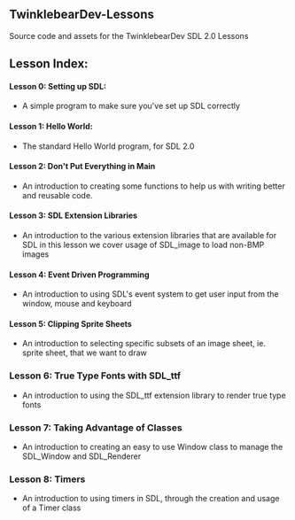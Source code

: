## TwinklebearDev-Lessons
Source code and assets for the TwinklebearDev SDL 2.0 Lessons

## Lesson Index:
#### Lesson 0: Setting up SDL: 
- A simple program to make sure you've set up SDL correctly

#### Lesson 1: Hello World: 
- The standard Hello World program, for SDL 2.0

#### Lesson 2: Don't Put Everything in Main
- An introduction to creating some functions to help us with writing better and reusable code.

#### Lesson 3: SDL Extension Libraries
- An introduction to the various extension libraries that are available for SDL in this lesson we cover usage of SDL_image to load non-BMP images

#### Lesson 4: Event Driven Programming
- An introduction to using SDL's event system to get user input from the window, mouse and keyboard

#### Lesson 5: Clipping Sprite Sheets
- An introduction to selecting specific subsets of an image sheet, ie. sprite sheet, that we want to draw

### Lesson 6: True Type Fonts with SDL_ttf
- An introduction to using the SDL_ttf extension library to render true type fonts

### Lesson 7: Taking Advantage of Classes
- An introduction to creating an easy to use Window class to manage the SDL_Window and SDL_Renderer

### Lesson 8: Timers
- An introduction to using timers in SDL, through the creation and usage of a Timer class